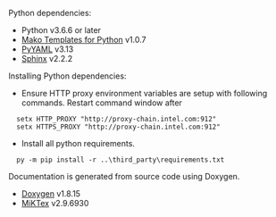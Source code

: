 Python dependencies:
  * Python v3.6.6 or later
  * [Mako Templates for Python](https://www.makotemplates.org/) v1.0.7
  * [PyYAML](https://pyyaml.org/) v3.13
  * [Sphinx](https://www.sphinx-doc.org/en/master/) v2.2.2

Installing Python dependencies:
  * Ensure HTTP proxy environment variables are setup with following commands. Restart command window after
  ~~~~
    setx HTTP_PROXY "http://proxy-chain.intel.com:912"
    setx HTTPS_PROXY "http://proxy-chain.intel.com:912"
  ~~~~
  * Install all python requirements.
  ~~~~
    py -m pip install -r ..\third_party\requirements.txt
  ~~~~

Documentation is generated from source code using Doxygen.  
  * [Doxygen](http://www.doxygen.nl/) v1.8.15
  * [MiKTex](https://miktex.org/) v2.9.6930
